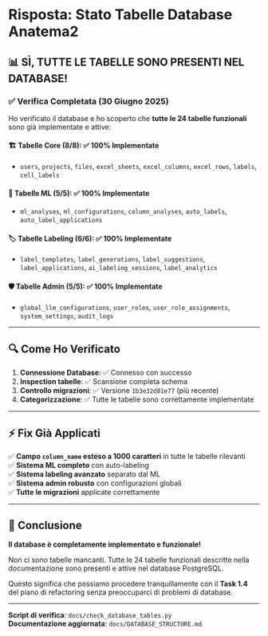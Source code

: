 # Risposta: Stato Tabelle Database Anatema2

## 📊 **SÌ, TUTTE LE TABELLE SONO PRESENTI NEL DATABASE!**

### ✅ Verifica Completata (30 Giugno 2025)

Ho verificato il database e ho scoperto che **tutte le 24 tabelle funzionali** sono già implementate e attive:

#### 🏗️ **Tabelle Core (8/8)**: ✅ 100% Implementate
- `users`, `projects`, `files`, `excel_sheets`, `excel_columns`, `excel_rows`, `labels`, `cell_labels`

#### 🤖 **Tabelle ML (5/5)**: ✅ 100% Implementate  
- `ml_analyses`, `ml_configurations`, `column_analyses`, `auto_labels`, `auto_label_applications`

#### 🏷️ **Tabelle Labeling (6/6)**: ✅ 100% Implementate
- `label_templates`, `label_generations`, `label_suggestions`, `label_applications`, `ai_labeling_sessions`, `label_analytics`

#### 🛡️ **Tabelle Admin (5/5)**: ✅ 100% Implementate
- `global_llm_configurations`, `user_roles`, `user_role_assignments`, `system_settings`, `audit_logs`

---

## 🔍 **Come Ho Verificato**

1. **Connessione Database**: ✅ Connesso con successo
2. **Inspection tabelle**: ✅ Scansione completa schema
3. **Controllo migrazioni**: ✅ Versione `1b3e32d81e77` (più recente)
4. **Categorizzazione**: ✅ Tutte le tabelle sono correttamente implementate

---

## ⚡ **Fix Già Applicati**

✅ **Campo `column_name` esteso a 1000 caratteri** in tutte le tabelle rilevanti  
✅ **Sistema ML completo** con auto-labeling  
✅ **Sistema labeling avanzato** separato dal ML  
✅ **Sistema admin robusto** con configurazioni globali  
✅ **Tutte le migrazioni** applicate correttamente  

---

## 🎯 **Conclusione**

**Il database è completamente implementato e funzionale!** 

Non ci sono tabelle mancanti. Tutte le 24 tabelle funzionali descritte nella documentazione sono presenti e attive nel database PostgreSQL.

Questo significa che possiamo procedere tranquillamente con il **Task 1.4** del piano di refactoring senza preoccuparci di problemi di database.

---

**Script di verifica**: `docs/check_database_tables.py`  
**Documentazione aggiornata**: `docs/DATABASE_STRUCTURE.md`
